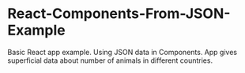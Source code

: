 # React-Components-From-JSON-Example
Basic React app example. Using JSON data in Components. App gives superficial data about number of animals in different countries.
